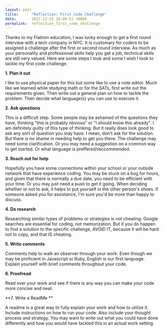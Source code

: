 ```yaml
---
layout: post
title:      "Reflection: First Code Challenge"
date:       2017-12-25 18:00:51 +0000
permalink:  reflection_first_code_challenge
---
```



Thanks to my Flatiron education, I was lucky enough to get a first round interview with a tech company in NYC. It is customary for coders to be assigned a challenge after the first or second round interview. As much as your personality and professional skills help you get a job, technical skills are still very valued. Here are some steps I took and some I wish I took to tackle my first code challenge.

**1. Plan it out**

I like to use physical paper for this but some like to use a note editor.  Much like we learned while studying math or for the SATs, first write out the requirements given. Then write out a general plan on how to tackle the problem. Then decide what language(s) you can use to execute it.

**2. Ask questions**

This is a difficult step. Some people may be ashamed of the questions they have, thinking "this is probably obvious" or "I should know this already". I am definitely guilty of this type of thinking. But it really does look good to ask any sort of question you may have. I mean, don't ask for the solution. But there is no shame in needing help to get you there. The challenge may need some clarification. Or you may need a suggestion on a common way to get started. Or what language is preffered/reccommended.

**3. Reach out for help**

Hopefully you have some connections within your school or your outside network that have experience coding.  You may be stuck on a bug for hours, and given that there is normally a due date, you need to be efficient with your time. Or you may just need a push to get it going. When deciding whether or not to ask, it helps to put yourself in the other person's shoes. If someone asked you for assistance, I'm sure you'd be more than happy to discuss.

**4. Do research**

Researching similar types of problems or strategies is not cheating. Google searches are essential for coding, not memorization. But if you do happen to find a solution to the specific challenge, AVOID IT, because it will be hard not to copy, and that IS cheating.

**5. Write comments**

Comments help to walk an observer through your work. Even though we may be proficient in Javascript or Ruby, English is our first language. Explain yourself with brief comments throughout your code.

**6. Proofread**

Read over your work and see if there is any way you can make your code more concise and neat.

**7. Write a ReadMe **

A readme is a great way to fully explain your work and how to utilize it. Include instructions on how to run your code. Also include your thought process and strategy. You may want to write out what you could have done differently and how you would have tackled this in an actual work setting.
